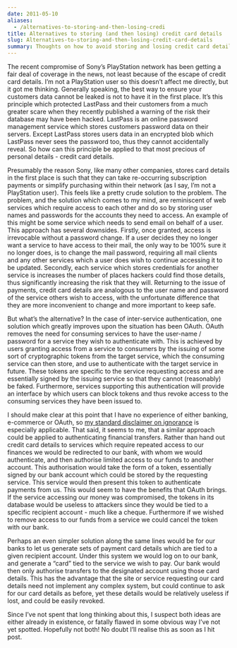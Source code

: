 ```yaml
---
date: 2011-05-10
aliases:
  - /alternatives-to-storing-and-then-losing-credi
title: Alternatives to storing (and then losing) credit card details
slug: Alternatives-to-storing-and-then-losing-credit-card-details
summary: Thoughts on how to avoid storing and losing credit card details
---
```


The recent compromise of Sony’s PlayStation network has been getting a fair deal of coverage in the news, not least because of the escape of credit card details. I’m not a PlayStation user so this doesn’t affect me directly, but it got me thinking.
Generally speaking, the best way to ensure your customers data cannot be leaked is not to have it in the first place. It’s this principle which protected LastPass and their customers from a much greater scare when they recently published a warning of the risk their database may have been hacked. LastPass is an online password management service which stores customers password data on their servers. Except LastPass stores users data in an encrypted blob which LastPass never sees the password too, thus they cannot accidentally reveal. So how can this principle be applied to that most precious of personal details - credit card details.

Presumably the reason Sony, like many other companies, stores card details in the first place is such that they can take re-occurring subscription payments or simplify purchasing within their network (as I say, I’m not a PlayStation user). This feels like a pretty crude solution to the problem. The problem, and the solution which comes to my mind, are reminiscent of web services which require access to each other and do so by storing user names and passwords for the accounts they need to access. An example of this might be some service which needs to send email on behalf of a user. This approach has several downsides. Firstly, once granted, access is irrevocable without a password change. If a user decides they no longer want a service to have access to their mail, the only way to be 100% sure it no longer does, is to change the mail password, requiring all mail clients and any other services which a user does wish to continue accessing it to be updated. Secondly, each service which stores credentials for another service is increases the number of places hackers could find those details, thus significantly increasing the risk that they will. Returning to the issue of payments, credit card details are analogous to the user name and password of the service others wish to access, with the unfortunate difference that they are more inconvenient to change and more important to keep safe.

But what’s the alternative? In the case of inter-service authentication, one solution which greatly improves upon the situation has been OAuth. OAuth removes the need for consuming services to have the user-name / password for a service they wish to authenticate with. This is achieved by users granting access from a service to consumers by the issuing of some sort of cryptographic tokens from the target service, which the consuming service can then store, and use to authenticate with the target service in future. These tokens are specific to the service requesting access and are essentially signed by the issuing service so that they cannot (reasonably) be faked. Furthermore, services supporting this authentication will provide an interface by which users can block tokens and thus revoke access to the consuming services they have been issued to.

I should make clear at this point that I have no experience of either banking, e-commerce or OAuth, so [my standard disclaimer on ignorance](http://blog.julianhaeger.com/thoughts-under-construction) is especially applicable. That said, it seems to me, that a similar approach could be applied to authenticating financial transfers. Rather than hand out credit card details to services which require repeated access to our finances we would be redirected to our bank, with whom we would authenticate, and then authorise limited access to our funds to another account. This authorisation would take the form of a token, essentially signed by our bank account which could be stored by the requesting service. This service would then present this token to authenticate payments from us. This would seem to have the benefits that OAuth brings. If the service accessing our money was compromised, the tokens in its database would be useless to attackers since they would be tied to a specific recipient account - much like a cheque. Furthermore if we wished to remove access to our funds from a service we could cancel the token with our bank.

Perhaps an even simpler solution along the same lines would be for our banks to let us generate sets of payment card details which are tied to a given recipient account. Under this system we would log on to our bank, and generate a “card” tied to the service we wish to pay. Our bank would then only authorise transfers to the designated account using those card details. This has the advantage that the site or service requesting our card details need not implement any complex system, but could continue to ask for our card details as before, yet these details would be relatively useless if lost, and could be easily revoked.

Since I’ve not spent that long thinking about this, I suspect both ideas are either already in existence, or fatally flawed in some obvious way I’ve not yet spotted. Hopefully not both! No doubt I’ll realise this as soon as I hit post.
